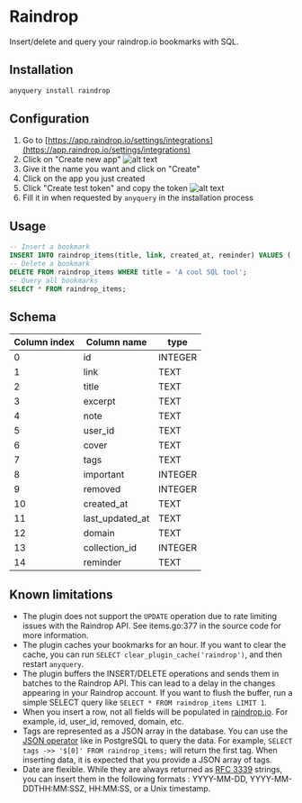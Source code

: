 # Raindrop

Insert/delete and query your raindrop.io bookmarks with SQL.

## Installation

```bash
anyquery install raindrop
```

## Configuration

1. Go to [https://app.raindrop.io/settings/integrations](https://app.raindrop.io/settings/integrations)
2. Click on "Create new app"
    ![alt text](https://github.com/julien040/anyquery/blob/main/plugins/raindrop/newApp.png)
3. Give it the name you want and click on "Create"
4. Click on the app you just created
5. Click "Create test token" and copy the token
    ![alt text](https://github.com/julien040/anyquery/blob/main/plugins/raindrop/newTestToken.png)
6. Fill it in when requested by `anyquery` in the installation process

## Usage

```sql
-- Insert a bookmark
INSERT INTO raindrop_items(title, link, created_at, reminder) VALUES ('A cool SQL tool', 'https://anyquery.dev', '2024-07-10', '2024-07-20');
-- Delete a bookmark
DELETE FROM raindrop_items WHERE title = 'A cool SQL tool';
-- Query all bookmarks
SELECT * FROM raindrop_items;
```

## Schema

| Column index | Column name     | type    |
| ------------ | --------------- | ------- |
| 0            | id              | INTEGER |
| 1            | link            | TEXT    |
| 2            | title           | TEXT    |
| 3            | excerpt         | TEXT    |
| 4            | note            | TEXT    |
| 5            | user_id         | TEXT    |
| 6            | cover           | TEXT    |
| 7            | tags            | TEXT    |
| 8            | important       | INTEGER |
| 9            | removed         | INTEGER |
| 10           | created_at      | TEXT    |
| 11           | last_updated_at | TEXT    |
| 12           | domain          | TEXT    |
| 13           | collection_id   | INTEGER |
| 14           | reminder        | TEXT    |

## Known limitations

- The plugin does not support the `UPDATE` operation due to rate limiting issues with the Raindrop API. See items.go:377 in the source code for more information.
- The plugin caches your bookmarks for an hour. If you want to clear the cache, you can run `SELECT clear_plugin_cache('raindrop')`, and then restart `anyquery`.
- The plugin buffers the INSERT/DELETE operations and sends them in batches to the Raindrop API. This can lead to a delay in the changes appearing in your Raindrop account. If you want to flush the buffer, run a simple SELECT query like `SELECT * FROM raindrop_items LIMIT 1`.
- When you insert a row, not all fields will be populated in [raindrop.io](https://raindrop.io). For example, id, user_id, removed, domain, etc.
- Tags are represented as a JSON array in the database. You can use the [JSON operator](https://www.sqlite.org/json1.html#the_and_operators) like in PostgreSQL to query the data. For example, `SELECT tags ->> '$[0]' FROM raindrop_items;` will return the first tag. When inserting data, it is expected that you provide a JSON array of tags.
- Date are flexible. While they are always returned as [RFC 3339](https://datatracker.ietf.org/doc/html/rfc3339) strings, you can insert them in the following formats : YYYY-MM-DD, YYYY-MM-DDTHH:MM:SSZ, HH:MM:SS, or a Unix timestamp.
